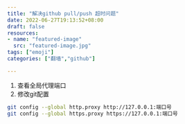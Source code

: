 ```yaml
---
title: "解决github pull/push 超时问题"
date: 2022-06-27T19:13:52+08:00
draft: false
resources:
- name: "featured-image"
  src: "featured-image.jpg"
tags: ["emoji"]
categories: ["翻墙","github"]

---
```

1. 查看全局代理端口
2. 修改git配置

```bash
git config --global http.proxy http://127.0.0.1:端口号
git config --global https.proxy https://127.0.0.1:端口号
```

